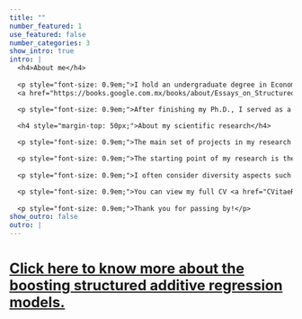```yaml
---
title: "" 
number_featured: 1 
use_featured: false 
number_categories: 3 
show_intro: true
intro: |
  <h4>About me</h4>
  
  <p style="font-size: 0.9em;">I hold an undergraduate degree in Economics from the <a href="http://www.uadec.mx/?lang=en">Universidad Autónoma de Coahuila</a>, as well as a master's in Applied Statistics from the <a href="https://tec.mx/en/undergraduate?utm_campaign=PROFE-atr-campaign-Performance_tecmx_cmpa0074672&utm_source=ppc&utm_medium=google&utm_term=0075095">Instituto Tecnológico y de Estudios Superiores de Monterrey</a>, and a Ph.D. in Applied Statistics and Empirical Methods from the <a href="https://www.uni-goettingen.de/en/1.html">Georg-August-Universität Göttingen</a>. I completed my PhD thesis, 
  <a href="https://books.google.com.mx/books/about/Essays_on_Structured_Additive_Regression.html?id=XQjWzwEACAAJ&redir_esc=y">"Essays on structured additive regression models with applications in development economics"</a>, in December 2022 with a <i>summa cum laude</i> honor.</p>

  <p style="font-size: 0.9em;">After finishing my Ph.D., I served as a quantitative researcher to the United Nations Institute for Disarmament Research’s project <a href="https://unidir.org/programme/managing-exits-from-armed-conflict/">Managing Exits from Armed Conflict</a>. Before this, I was a data analyst at the <a href="https://rosanjose.iom.int/en">Regional Office for Central America, North America and the Caribbean of the International Organization for Migration (IOM)</a>, and a statistical consultant at the <a href="https://data.unwomen.org/where-we-work/cegs">UN Women's Global Centre of Excellence on Gender Statistics (CEGS)</a> and the <a href="https://www.cdeunodc.inegi.org.mx/index.php/en/">United Nations Office on Drugs and Crime's Center of Excellence for Statistical Information on Government, Crime, Victimization and Justice (CdE-UNODC)</a>.</p>

  <h4 style="margin-top: 50px;">About my scientific research</h4>
  
  <p style="font-size: 0.9em;">The main set of projects in my research seeks to understand how individuals, households, and communities experience, adapt to, and cope with armed conflict, violence, and poverty. </p>

  <p style="font-size: 0.9em;">The starting point of my research is the creation of multidisciplinary micro-datasets integrating information from different sources -household surveys, administrative records, censuses, remote sensing, etc.-. Subsequently, at the core of this line of work is the development and use of boosting structured additive regression models to identify and describe the extent to which a set of risk factors are associated with a variable of interest and/or to derive their causal effects.</p>
  
  <p style="font-size: 0.9em;">I often consider diversity aspects such as gender, age, and ethnicity. Whenever possible, I strive to include interactive visualizations of my research findings.</p>

  <p style="font-size: 0.9em;">You can view my full CV <a href="CVitaeR.pdf">here</a>.</p>
  
  <p style="font-size: 0.9em;">Thank you for passing by!</p>
show_outro: false
outro: |
---
```


# <p style="font-size: 0.9em;"> <a href="/blog/boosting-structured-additive-regression-models">Click here to know more about the boosting structured additive regression models.</a> </p>